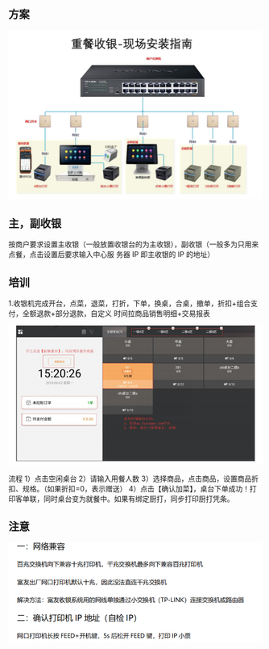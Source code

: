 ## 方案
![](../image/餐饮/重餐/Snipaste_2021-05-29_14-55-50.png)

## 主，副收银
按商户要求设置主收银（一般放置收银台的为主收银），副收银（一般多为只用来点餐，点击设置后要求输入中心服
务器 IP 即主收银的 IP 的地址）

## 培训
1.收银机完成开台，点菜，退菜，打折，下单，换桌，合桌，撤单，折扣+组合支付，全额退款+部分退款，自定义
时间拉商品销售明细+交易报表

![](../image/餐饮/重餐/Snipaste_2021-05-29_15-12-59.png)

流程
1）点击空闲桌台
2）请输入用餐人数
3）选择商品，点击商品，设置商品折扣、规格。（如果折扣=0，表示赠送）
4）点击【确认加菜】，桌台下单成功！打印客单联，同时桌台变为就餐中。如果有绑定厨打，同步打印厨打凭条。

## 注意
![](../image/餐饮/重餐/Snipaste_2021-05-29_15-18-34.png)